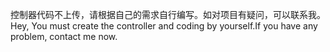 控制器代码不上传，请根据自己的需求自行编写。如对项目有疑问，可以联系我。
Hey, You must create the controller and coding by yourself.If you have any problem, contact me now.
